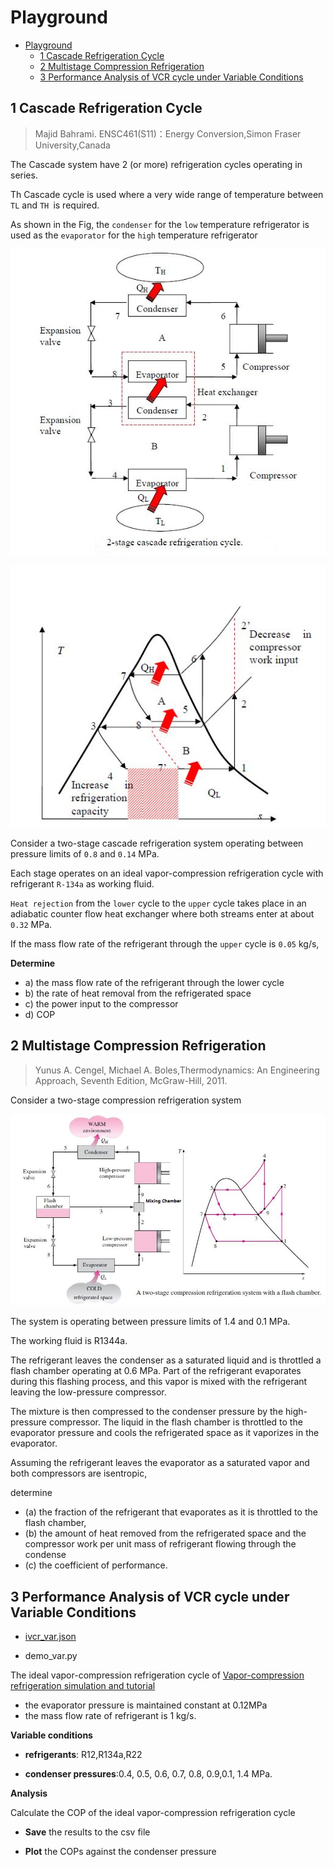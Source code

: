 # Playground 
<!-- TOC -->

- [Playground](#playground)
  - [1 Cascade Refrigeration Cycle](#1-cascade-refrigeration-cycle)
  - [2 Multistage Compression Refrigeration](#2-multistage-compression-refrigeration)
  - [3 Performance Analysis of VCR cycle under Variable Conditions](#3-performance-analysis-of-vcr-cycle-under-variable-conditions)

<!-- /TOC -->
## 1 Cascade Refrigeration Cycle

>Majid Bahrami. ENSC461(S11)：Energy Conversion,Simon Fraser University,Canada

The Cascade system  have 2 (or more) refrigeration cycles operating in series.

Th Cascade cycle is used where a very wide range of temperature between `TL` and `TH `is required. 

As shown in the Fig, the `condenser` for the `low` temperature refrigerator is used as the `evaporator` for the `high` temperature refrigerator

![cascade cycle](./img/2stage_cascade.jpg)

![ts cascade cycle](./img/2stage_cascade_ts.jpg)

Consider a two-stage cascade refrigeration system operating between pressure limits of `0.8` and `0.14` MPa.

Each stage operates on an ideal vapor-compression refrigeration cycle
with refrigerant `R-134a` as working fluid. 

`Heat rejection` from the `lower` cycle to the `upper` cycle takes place in an adiabatic counter flow heat exchanger where both streams enter at
about `0.32` MPa.

If the mass flow rate of the refrigerant through the `upper` cycle is `0.05`
kg/s,

**Determine**

* a) the mass flow rate of the refrigerant through the lower cycle
* b) the rate of heat removal from the refrigerated space
* c) the power input to the compressor
* d) COP

## 2 Multistage Compression Refrigeration 

>Yunus A. Cengel, Michael A. Boles,Thermodynamics: An Engineering Approach, Seventh Edition, McGraw-Hill, 2011.


Consider a two-stage compression refrigeration system 

![two stage](./img/two_stage.jpg)


The system is operating between  pressure limits of 1.4 and 0.1 MPa.

The working fluid is R1344a. 

The refrigerant leaves the condenser as a saturated liquid and is throttled  a flash chamber operating at 0.6 MPa. Part of the refrigerant evaporates during this flashing process, and this vapor is mixed with the refrigerant leaving the low-pressure compressor. 

The mixture is then compressed to the condenser pressure by the high-pressure compressor. The liquid in the flash chamber is throttled to the evaporator pressure and cools the refrigerated space as it vaporizes in the evaporator. 

Assuming the refrigerant leaves the evaporator as a saturated vapor and both compressors are isentropic, 

determine
* (a) the fraction of the refrigerant that evaporates as it is throttled to the flash chamber, 
* (b) the amount of heat removed from the refrigerated space and the compressor work per unit mass of refrigerant flowing through
the condense
* (c) the coefficient of performance.

## 3 Performance Analysis of VCR cycle under Variable Conditions

* [ivcr_var.json](./jsonmodel/ivcr_var.json) 

* demo_var.py

The ideal vapor-compression refrigeration cycle of [Vapor-compression refrigeration simulation and tutorial](https://peer.asee.org/vapor-compression-refrigeration-simulation-and-tutorial.pdf)

* the evaporator pressure is maintained constant at 0.12MPa
* the mass flow rate of refrigerant is 1 kg/s.

**Variable conditions**

* **refrigerants**: R12,R134a,R22

* **condenser pressures**:0.4, 0.5, 0.6, 0.7, 0.8, 0.9,0.1, 1.4 MPa.

**Analysis**

Calculate the COP of the ideal vapor-compression refrigeration cycle 

* **Save** the results to the csv file

* **Plot** the COPs against the condenser pressure

